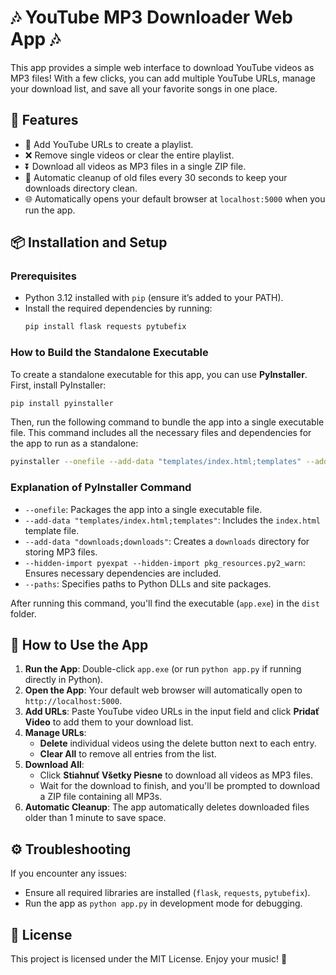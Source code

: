 # 🎶 YouTube MP3 Downloader Web App 🎶

This app provides a simple web interface to download YouTube videos as MP3 files! With a few clicks, you can add multiple YouTube URLs, manage your download list, and save all your favorite songs in one place.

## 🚀 Features

- 📝 Add YouTube URLs to create a playlist.
- ❌ Remove single videos or clear the entire playlist.
- ⏬ Download all videos as MP3 files in a single ZIP file.
- 🧹 Automatic cleanup of old files every 30 seconds to keep your downloads directory clean.
- 🌐 Automatically opens your default browser at `localhost:5000` when you run the app.

## 📦 Installation and Setup

### Prerequisites

- Python 3.12 installed with `pip` (ensure it’s added to your PATH).
- Install the required dependencies by running:
  ```bash
  pip install flask requests pytubefix
  ```

### How to Build the Standalone Executable

To create a standalone executable for this app, you can use **PyInstaller**. First, install PyInstaller:

```bash
pip install pyinstaller
```

Then, run the following command to bundle the app into a single executable file. This command includes all the necessary files and dependencies for the app to run as a standalone:

```bash
pyinstaller --onefile --add-data "templates/index.html;templates" --add-data "downloads;downloads" --hidden-import pyexpat --hidden-import pkg_resources.py2_warn --paths "C:\Python312\DLLs" --paths "C:\Python312\Lib\site-packages" app.py
```

### Explanation of PyInstaller Command

- `--onefile`: Packages the app into a single executable file.
- `--add-data "templates/index.html;templates"`: Includes the `index.html` template file.
- `--add-data "downloads;downloads"`: Creates a `downloads` directory for storing MP3 files.
- `--hidden-import pyexpat --hidden-import pkg_resources.py2_warn`: Ensures necessary dependencies are included.
- `--paths`: Specifies paths to Python DLLs and site packages.

After running this command, you'll find the executable (`app.exe`) in the `dist` folder.

## 📝 How to Use the App

1. **Run the App**: Double-click `app.exe` (or run `python app.py` if running directly in Python).
2. **Open the App**: Your default web browser will automatically open to `http://localhost:5000`.
3. **Add URLs**: Paste YouTube video URLs in the input field and click **Pridať Video** to add them to your download list.
4. **Manage URLs**:
   - **Delete** individual videos using the delete button next to each entry.
   - **Clear All** to remove all entries from the list.
5. **Download All**:
   - Click **Stiahnuť Všetky Piesne** to download all videos as MP3 files.
   - Wait for the download to finish, and you'll be prompted to download a ZIP file containing all MP3s.
6. **Automatic Cleanup**: The app automatically deletes downloaded files older than 1 minute to save space.

## ⚙️ Troubleshooting

If you encounter any issues:

- Ensure all required libraries are installed (`flask`, `requests`, `pytubefix`).
- Run the app as `python app.py` in development mode for debugging.

## 📄 License

This project is licensed under the MIT License. Enjoy your music! 🎵

